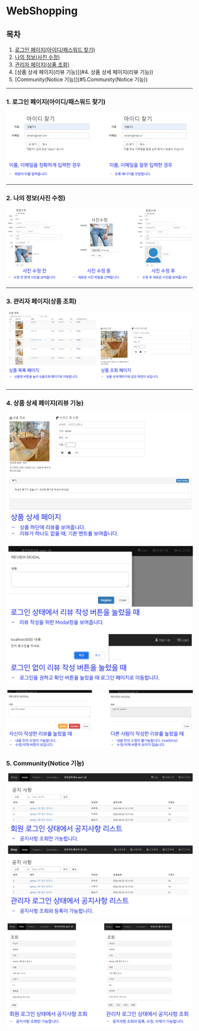 # WebShopping

## 목차

1. [로그인 페이지(아이디/패스워드 찾기)](#1.-로그인-페이지(아이디/패스워드-찾기)) 
2. [나의 정보(사진 수정)](#2.-나의-정보(사진-수정))
3. [관리자 페이지(상품 조회)](#3.-관리자-페이지(상품-조회))
4. [상품 상세 페이지(리뷰 기능)](#4. 상품 상세 페이지(리뷰 기능))
5. [Community(Notice 기능)](#5.Community(Notice 기능))

---

### 1. 로그인 페이지(아이디/패스워드 찾기)

![shopping01](screenshot/shopping01.png)

---

### 2. 나의 정보(사진 수정)

![shopping02](screenshot/shopping02.png)

---

### 3. 관리자 페이지(상품 조회)

![shopping03](screenshot/shopping03.png)

---

### 4. 상품 상세 페이지(리뷰 기능)

![shopping04](screenshot/shopping04.png)

![shopping05](screenshot/shopping05.png)

![shopping06](screenshot/shopping06.png)

### 5. Community(Notice 기능)

![shopping07](screenshot/shopping07.png)

![shopping08](screenshot/shopping08.png)